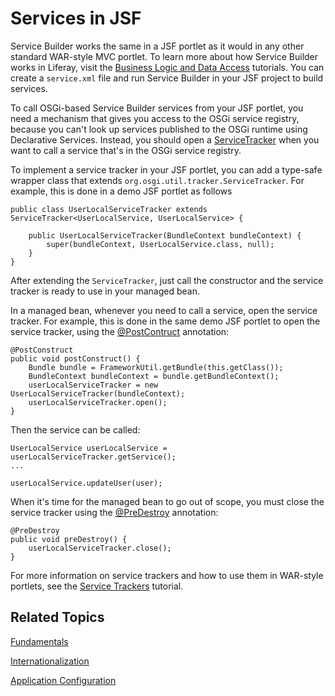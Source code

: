# Services in JSF [](id=services-in-jsf)

Service Builder works the same in a JSF portlet as it would in any other
standard WAR-style MVC portlet. To learn more about how Service Builder works in
Liferay, visit the
[Business Logic and Data Access](/develop/tutorials/-/knowledge_base/7-0/business-logic-and-data-access)
tutorials. You can create a `service.xml` file and run Service Builder in your
JSF project to build services.

To call OSGi-based Service Builder services from your JSF portlet, you need a
mechanism that gives you access to the OSGi service registry, because you can't
look up services published to the OSGi runtime using Declarative Services.
Instead, you should open a [ServiceTracker](https://osgi.org/javadoc/r6/core/org/osgi/util/tracker/ServiceTracker.html)
when you want to call a service that's in the OSGi service registry.

To implement a service tracker in your JSF portlet, you can add a type-safe
wrapper class that extends `org.osgi.util.tracker.ServiceTracker`. For example,
this is done in a demo JSF portlet as follows

    public class UserLocalServiceTracker extends ServiceTracker<UserLocalService, UserLocalService> {

        public UserLocalServiceTracker(BundleContext bundleContext) {
            super(bundleContext, UserLocalService.class, null);
        }
    }

After extending the `ServiceTracker`, just call the constructor and the service
tracker is ready to use in your managed bean.

In a managed bean, whenever you need to call a service, open the service
tracker. For example, this is done in the same demo JSF portlet to open the
service tracker, using the
[@PostContruct](http://docs.oracle.com/javaee/7/api/javax/annotation/PostConstruct.html)
annotation:

    @PostConstruct
    public void postConstruct() {
        Bundle bundle = FrameworkUtil.getBundle(this.getClass());
        BundleContext bundleContext = bundle.getBundleContext();
        userLocalServiceTracker = new UserLocalServiceTracker(bundleContext);
        userLocalServiceTracker.open();
    }

Then the service can be called:

    UserLocalService userLocalService = userLocalServiceTracker.getService();
    ...

    userLocalService.updateUser(user);

When it's time for the managed bean to go out of scope, you must close the
service tracker using the
[@PreDestroy](http://docs.oracle.com/javaee/7/api/javax/annotation/PreDestroy.html)
annotation:

    @PreDestroy
    public void preDestroy() {
        userLocalServiceTracker.close();
    }

For more information on service trackers and how to use them in WAR-style
portlets, see the
[Service Trackers](/develop/tutorials/-/knowledge_base/7-0/service-trackers)
tutorial.

## Related Topics [](id=related-topics)

[Fundamentals](/develop/tutorials/-/knowledge_base/7-0/fundamentals)

[Internationalization](/develop/tutorials/-/knowledge_base/7-0/internationalization)

[Application Configuration](/develop/tutorials/-/knowledge_base/7-0/application-configuration)

